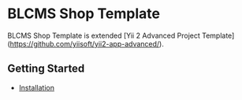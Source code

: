 BLCMS Shop Template
===============================

BLCMS Shop Template is extended [Yii 2 Advanced Project Template] (https://github.com/yiisoft/yii2-app-advanced/).

Getting Started
---------------

* [Installation](start-installation.md)
